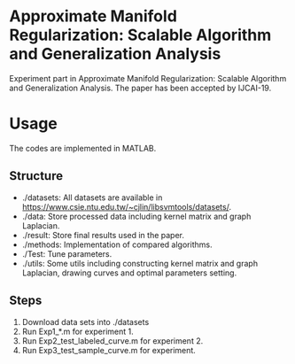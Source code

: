# Approximate Manifold Regularization: Scalable Algorithm and Generalization Analysis
Experiment part in Approximate Manifold Regularization: Scalable Algorithm and Generalization Analysis.
The paper has been accepted by IJCAI-19.

# Usage
The codes are implemented in MATLAB.
## Structure
- ./datasets: All datasets are available in https://www.csie.ntu.edu.tw/~cjlin/libsvmtools/datasets/.
- ./data: Store processed data including kernel matrix and graph Laplacian.
- ./result: Store final results used in the paper.
- ./methods: Implementation of compared algorithms.
- ./Test: Tune parameters.
- ./utils: Some utils including constructing kernel matrix and graph Laplacian, drawing curves and optimal parameters setting.
## Steps
1. Download data sets into ./datasets
2. Run Exp1_*.m for experiment 1.
3. Run Exp2_test_labeled_curve.m for experiment 2.
4. Run Exp3_test_sample_curve.m for experiment.